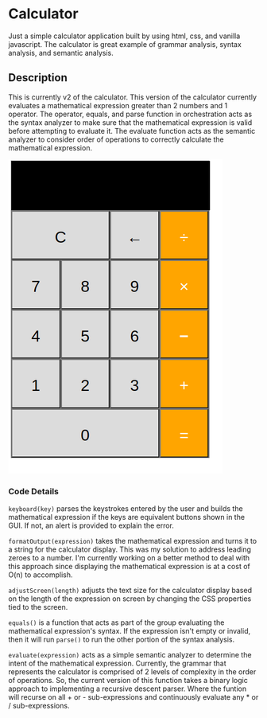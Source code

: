 # Calculator
Just a simple calculator application built by using html, css, and vanilla javascript.
The calculator is great example of grammar analysis, syntax analysis, and semantic analysis.

## Description
This is currently v2 of the calculator. This version of the calculator currently evaluates a mathematical expression greater than 2 numbers and 1 operator.
The operator, equals, and parse function in orchestration acts as the syntax analyzer to make sure that the mathematical expression is valid before attempting to evaluate it. The evaluate function acts as the semantic analyzer to consider order of operations to correctly calculate the mathematical expression.

![alt text](https://github.com/chizuo/Calculator/blob/main/demo.gif)

### Code Details

`keyboard(key)` parses the keystrokes entered by the user and builds the mathematical expression if the keys are equivalent buttons shown in the GUI. If not, an alert is provided to explain the error.

`formatOutput(expression)` takes the mathematical expression and turns it to a string for the calculator display. This was my solution to address leading zeroes to a number. I'm currently working on a better method to deal with this approach since displaying the mathematical expression is at a cost of O(n) to accomplish.

`adjustScreen(length)` adjusts the text size for the calculator display based on the length of the expression on screen by changing the CSS properties tied to the screen.

`equals()` is a function that acts as part of the group evaluating the mathematical expression's syntax. If the expression isn't empty or invalid, then it will run `parse()` to run the other portion of the syntax analysis.

`evaluate(expression)` acts as a simple semantic analyzer to determine the intent of the mathematical expression. Currently, the grammar that represents the calculator is comprised of 2 levels of complexity in the order of operations. So, the current version of this function takes a binary logic approach to implementing a recursive descent parser. Where the funtion will recurse on all + or - sub-expressions and continuously evaluate any * or / sub-expressions.
